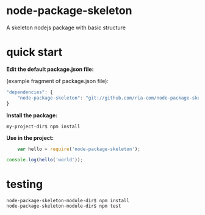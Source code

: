 node-package-skeleton
=====================

A skeleton nodejs package with basic structure


quick start
===========

**Edit the default package.json file:**

(example fragment of package.json file):

```javascript
"dependencies": {
    "node-package-skeleton": "git://github.com/ria-com/node-package-skeleton.git#master"
}
```

**Install the package:**

    my-project-dir$ npm install

**Use in the project:**

```javascript
    var hello = require('node-package-skeleton');

console.log(hello('world'));
```

testing
=======
    node-package-skeleton-module-dir$ npm install
    node-package-skeleton-module-dir$ npm test
